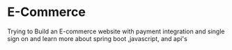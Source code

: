 # E-Commerce
Trying to Build an E-commerce website with payment integration and single sign on and learn more about spring boot ,javascript, and api's
